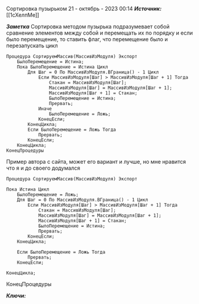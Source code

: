 
Сортировка пузырьком
 21 - октябрь - 2023  00:14 
***Источник:*** [[1сХелпМе]]

***Заметка*** 
Сортировка методом пузырька подразумевает собой сравнение элементов между собой и перемещать их по порядку и если было перемещение, то ставить флаг, что перемещение было и перезапускать цикл

	Процедура СортируемМассив(МассивИзМодуля) Экспорт   
		БылоПеремещение = Истина; 
		Пока БылоПеремещение = Истина Цикл
			Для Шаг = 0 По МассивИзМодуля.ВГраница() - 1 Цикл   
				Если МассивИзМодуля[Шаг] > МассивИзМодуля[Шаг + 1] Тогда
					Стакан = МассивИзМодуля[Шаг];
					МассивИзМодуля[Шаг] = МассивИзМодуля[Шаг + 1]; 
					МассивИзМодуля[Шаг + 1] = Стакан; 
					БылоПеремещение = Истина;  
					Прервать;
				Иначе
					БылоПеремещение = Ложь; 
				КонецЕсли;
			КонецЦикла;  
			Если БылоПеремещение = Ложь Тогда 
				Прервать;
			КонецЕсли;
		КонецЦикла;
	КонецПроцедуры


Пример автора с сайта, может его вариант и лучше, но мне нравится что я и до своего додумался

	Процедура СортируемМассив(МассивИзМодуля) Экспорт   
	 
	Пока Истина Цикл     
		БылоПеремещение = Ложь;
		Для Шаг = 0 По МассивИзМодуля.ВГраница() - 1 Цикл   
			Если МассивИзМодуля[Шаг] > МассивИзМодуля[Шаг + 1] Тогда
				Стакан = МассивИзМодуля[Шаг];
				МассивИзМодуля[Шаг] = МассивИзМодуля[Шаг + 1]; 
				МассивИзМодуля[Шаг + 1] = Стакан; 
				БылоПеремещение = Истина;  
				Прервать; 
			КонецЕсли;
		КонецЦикла;    
		
		Если БылоПеремещение = Ложь Тогда 
			Прервать;
		КонецЕсли; 
		
	КонецЦикла;
КонецПроцедуры

***Ключи:*** 	